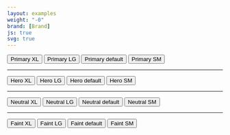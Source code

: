 ```yaml
---
layout: examples
weight: "-0"
brand: [Brand]
js: true
svg: true
---
```


<button type="button" class="btn btn-primary btn-xl">Primary XL</button>
<button type="button" class="btn btn-primary btn-lg">Primary LG</button>
<button type="button" class="btn btn-primary">Primary default</button>
<button type="button" class="btn btn-primary btn-sm">Primary SM</button>

<hr>

<button type="button" class="btn btn-hero btn-xl">Hero XL</button>
<button type="button" class="btn btn-hero btn-lg">Hero LG</button>
<button type="button" class="btn btn-hero">Hero default</button>
<button type="button" class="btn btn-hero btn-sm">Hero SM</button>

<hr>

<button type="button" class="btn btn-neutral btn-xl">Neutral XL</button>
<button type="button" class="btn btn-neutral btn-lg">Neutral LG</button>
<button type="button" class="btn btn-neutral">Neutral default</button>
<button type="button" class="btn btn-neutral btn-sm">Neutral SM</button>

<hr>

<button type="button" class="btn btn-faint btn-xl">Faint XL</button>
<button type="button" class="btn btn-faint btn-lg">Faint LG</button>
<button type="button" class="btn btn-faint">Faint default</button>
<button type="button" class="btn btn-faint btn-sm">Faint SM</button>
